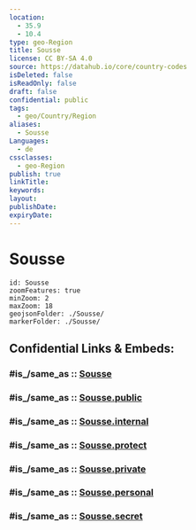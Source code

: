 ```yaml
---
location:
  - 35.9
  - 10.4
type: geo-Region
title: Sousse
license: CC BY-SA 4.0
source: https://datahub.io/core/country-codes
isDeleted: false
isReadOnly: false
draft: false
confidential: public
tags:
  - geo/Country/Region
aliases:
  - Sousse
Languages:
  - de
cssclasses:
  - geo-Region
publish: true
linkTitle:
keywords:
layout:
publishDate:
expiryDate:
---
```


# Sousse

```leaflet
id: Sousse
zoomFeatures: true 
minZoom: 2 
maxZoom: 18
geojsonFolder: ./Sousse/
markerFolder: ./Sousse/
```


## Confidential Links & Embeds: 

### #is_/same_as :: [Sousse](/_Standards/Earth/Continent/Africa/Africa~North/Tunisia/governorates~Tunisia/Sousse.md) 

### #is_/same_as :: [Sousse.public](/_public/Earth/Continent/Africa/Africa~North/Tunisia/governorates~Tunisia/Sousse.public.md) 

### #is_/same_as :: [Sousse.internal](/_internal/Earth/Continent/Africa/Africa~North/Tunisia/governorates~Tunisia/Sousse.internal.md) 

### #is_/same_as :: [Sousse.protect](/_protect/Earth/Continent/Africa/Africa~North/Tunisia/governorates~Tunisia/Sousse.protect.md) 

### #is_/same_as :: [Sousse.private](/_private/Earth/Continent/Africa/Africa~North/Tunisia/governorates~Tunisia/Sousse.private.md) 

### #is_/same_as :: [Sousse.personal](/_personal/Earth/Continent/Africa/Africa~North/Tunisia/governorates~Tunisia/Sousse.personal.md) 

### #is_/same_as :: [Sousse.secret](/_secret/Earth/Continent/Africa/Africa~North/Tunisia/governorates~Tunisia/Sousse.secret.md)

